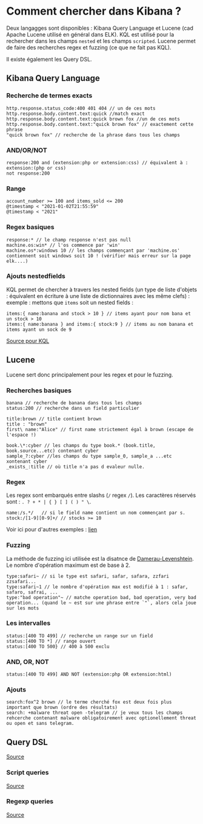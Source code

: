 # Comment chercher dans Kibana ?

Deux langagges sont disponibles : Kibana Query Language et Lucene (cad Apache Lucene utilisé en général dans ELK).
KQL est utilisé pour la rechercher dans les champs `nested` et les champs `scripted`.
Lucene permet de faire des recherches regex et fuzzing (ce que ne fait pas KQL).

Il existe également les Query DSL.

## Kibana Query Language

### Recherche de termes exacts

```kql
http.response.status_code:400 401 404 // un de ces mots
http.response.body.content.text:quick //match exact
http.response.body.content.text:quick brown fox //un de ces mots
http.response.body.content.text:"quick brown fox" // exactement cette phrase
"quick brown fox" // recherche de la phrase dans tous les champs
```
### AND/OR/NOT

```kql
response:200 and (extension:php or extension:css) // équivalent à : extension:(php or css)
not response:200 
```

### Range

```kql
account_number >= 100 and items_sold <= 200
@timestamp < "2021-01-02T21:55:59"
@timestamp < "2021"
```

### Regex basiques

```kql
response:* // le champ response n'est pas null
machine.os:win* // l'os commence par 'win'
machine.os*:windows 10 // les champs commençant par 'machine.os' contiennent soit windows soit 10 ! (vérifier mais erreur sur la page elk....)
```

### Ajouts nestedfields

KQL permet de chercher à travers les nested fields (un type de liste d'objets : équivalent en écriture à une liste de dictionnaires avec les même clefs) : exemple : mettons que `items` soit un nested fields :

```kql
items:{ name:banana and stock > 10 } // items ayant pour nom bana et un stock > 10
items:{ name:banana } and items:{ stock:9 } // items au nom banana et items ayant un sock de 9
```

[Source pour KQL](https://www.elastic.co/guide/en/kibana/current/kuery-query.html)

## Lucene

Lucene sert donc principalement pour les regex et pour le fuzzing.

### Recherches basiques

```lucene
banana // recherche de banana dans tous les champs
status:200 // recherche dans un field particulier
```

```lucene
title:brown // title contient brown
title : "brown" 
first\ name:"Alice" // first name strictement égal à brown (escape de l'espace !)
```

```lucene
book.\*:cyber // les champs du type book.* (book.title, book.source...etc) contenant cyber
sample_?:cyber //les champs du type sample_0, sample_a ...etc xontenant cyber
_exists_:title // où title n'a pas d evaleur nulle.
```

### Regex

Les regex sont embarqués entre slashs (`/` regex `/`).
Les caractères réservés sont : `. ? + * | { } [ ] ( ) " \`.

```lucene
name:/s.*/   // si le field name contient un nom commençant par s.
stock:/[1-9][0-9]+/ // stocks >= 10
```
Voir ici pour d'autres exemples : [lien](https://www.elastic.co/guide/en/elasticsearch/reference/7.15/regexp-syntax.html)

### Fuzzing

La méthode de fuzzing ici utilisée est la disatnce de  [Damerau-Levenshtein](https://fr.wikipedia.org/wiki/Distance_de_Damerau-Levenshtein). Le nombre d'opération maximum est de base à 2.
```lucene
type:safari~ // si le type est safari, safar, safara, zzfari zzsafari...
type:safari~1 // le nombre d'opération max est modifié à 1 : safar, safaro, safrai, ...
type:"bad operation"~ // matche operation bad, bad operation, very bad operation... (quand le ~ est sur une phrase entre `"`, alors cela joue sur les mots
```

### Les intervalles

```lucene
status:[400 TO 499] // recherche un range sur un field
status:[400 TO *] // range ouvert
status:[400 TO 500} // 400 à 500 exclu

```

### AND, OR, NOT


```lucene
status:[400 TO 499] AND NOT (extension:php OR extension:html)
```

### Ajouts

```lucene
search:fox^2 brown // le terme cherché fox est deux fois plus important que brown (ordre des résultats)
search: +malware threat open -telegram // je veux tous les champs rehcerche contenant malware obligatoirement avec optionellement threat ou open et sans telegram.
```

## Query DSL

[Source](https://www.elastic.co/guide/en/elasticsearch/reference/current/query-dsl.html)

### Script queries

[Source](https://www.elastic.co/guide/en/elasticsearch/reference/current/query-dsl-script-query.html)

### Regexp queries

[Source](https://www.elastic.co/guide/en/elasticsearch/reference/current/query-dsl-regexp-query.html)

